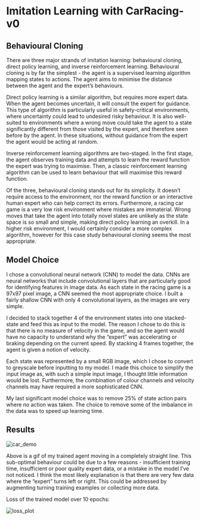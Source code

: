 # Imitation Learning with CarRacing-v0

## Behavioural Cloning
There are three major strands of imitation learning: behavioural cloning, direct policy learning, and inverse reinforcement learning. 
Behavioural cloning is by far the simplest - the agent is a supervised learning algorithm mapping states to actions. The agent aims to minimise the distance between the agent and the expert’s behaviours.

Direct policy learning is a similar algorithm, but requires more expert data. When the agent becomes uncertain, it will consult the expert for guidance. This type of algorithm is particularly useful in safety-critical environments, where uncertainty could lead to undesired risky behaviour. It is also well-suited to environments where a wrong move could take the agent to a state significantly different from those visited by the expert, and therefore seen before by the agent. In these situations, without guidance from the expert the agent would be acting at random. 

Inverse reinforcement learning algorithms are two-staged. In the first stage, the agent observes training data and attempts to learn the reward function the expert was trying to maximise. Then, a classic reinforcement learning algorithm can be used to learn behaviour that will maximise this reward function.

Of the three, behavioural cloning stands out for its simplicity. It doesn’t require access to the environment, nor the reward function or an interactive human expert who can help correct its errors. Furthermore, a racing car game is a very low risk environment where mistakes are immaterial. Wrong moves that take the agent into totally novel states are unlikely as the state space is so small and simple, making direct policy learning an overkill. In a higher risk environment, I would certainly consider a more complex algorithm, however for this case study behavioural cloning seems the most appropriate.  

## Model Choice
I chose a convolutional neural network (CNN) to model the data. CNNs are neural networks that include convolutional layers that are particularly good for identifying features in image data. As each state in the racing game is a 97x97 pixel image, a CNN seemed the most appropriate choice. I built a fairly shallow CNN with only 4 convolutional layers, as the images are very simple. 

I decided to stack together 4 of the environment states into one stacked-state and feed this as input to the model. The reason I chose to do this is that there is no measure of velocity in the game, and so the agent would have no capacity to understand why the “expert” was accelerating or braking depending on the current speed. By stacking 4 frames together, the agent is given a notion of velocity. 

Each state was represented by a small RGB image, which I chose to convert to greyscale before inputting to my model. I made this choice to simplify the input image as, with such a simple input image, I thought little information would be lost. Furthermore, the combination of colour channels and velocity channels may have required a more sophisticated CNN.

My last significant model choice was to remove 25% of state action pairs where no action was taken. The choice to remove some of the imbalance in the data was to speed up learning time. 

## Results

![car_demo](https://user-images.githubusercontent.com/9541955/111087782-c75c5a00-8523-11eb-9b8f-030bf9cb9728.gif)

Above is a gif of my trained agent moving in a completely straight line. This sub-optimal behaviour could be due to a few reasons - insufficient training time, insufficient or poor quality expert data, or a mistake in the model I’ve not noticed. I think the most likely explanation is that there are very few data where the “expert” turns left or right. This could be addressed by augmenting turning training examples or collecting more data.

Loss of the trained model over 10 epochs:

![loss_plot](https://user-images.githubusercontent.com/9541955/111122816-d9171f00-856e-11eb-9f4e-927b147a3d7f.png)


